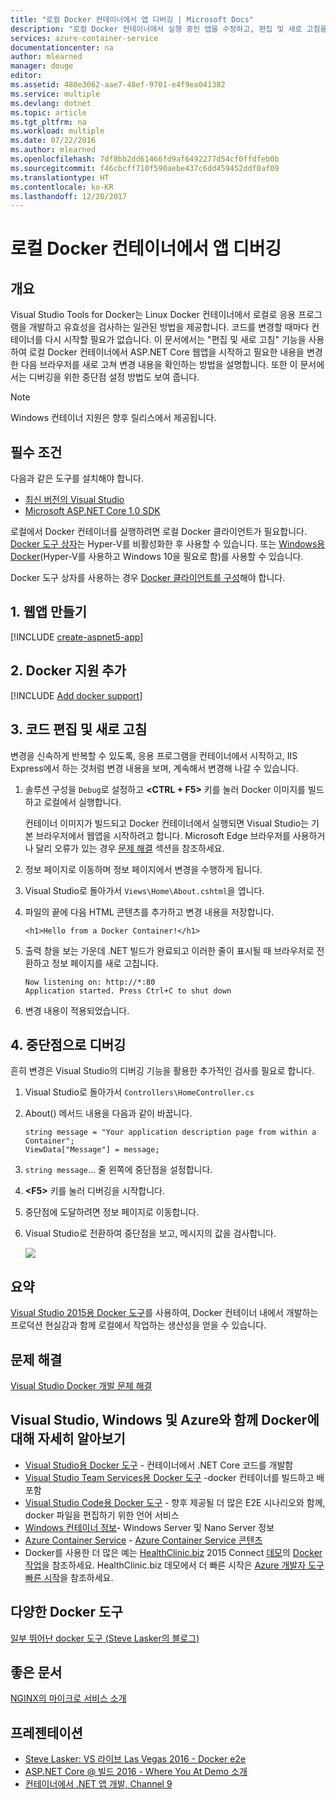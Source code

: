 ```yaml
---
title: "로컬 Docker 컨테이너에서 앱 디버깅 | Microsoft Docs"
description: "로컬 Docker 컨테이너에서 실행 중인 앱을 수정하고, 편집 및 새로 고침을 통해 컨테이너를 새로 고치고, 디버깅 중단점을 설정하는 방법을 알아봅니다."
services: azure-container-service
documentationcenter: na
author: mlearned
manager: douge
editor: 
ms.assetid: 480e3062-aae7-48ef-9701-e4f9ea041382
ms.service: multiple
ms.devlang: dotnet
ms.topic: article
ms.tgt_pltfrm: na
ms.workload: multiple
ms.date: 07/22/2016
ms.author: mlearned
ms.openlocfilehash: 7df8bb2dd61466fd9af6492277d54cf0ffdfeb0b
ms.sourcegitcommit: f46cbcff710f590aebe437c6dd459452ddf0af09
ms.translationtype: HT
ms.contentlocale: ko-KR
ms.lasthandoff: 12/20/2017
---
```

# <a name="debugging-apps-in-a-local-docker-container"></a>로컬 Docker 컨테이너에서 앱 디버깅
## <a name="overview"></a>개요
Visual Studio Tools for Docker는 Linux Docker 컨테이너에서 로컬로 응용 프로그램을 개발하고 유효성을 검사하는 일관된 방법을 제공합니다.
코드를 변경할 때마다 컨테이너를 다시 시작할 필요가 없습니다.
이 문서에서는 "편집 및 새로 고침" 기능을 사용하여 로컬 Docker 컨테이너에서 ASP.NET Core 웹앱을 시작하고 필요한 내용을 변경한 다음 브라우저를 새로 고쳐 변경 내용을 확인하는 방법을 설명합니다.
또한 이 문서에서는 디버깅을 위한 중단점 설정 방법도 보여 줍니다.

> [!NOTE]
> Windows 컨테이너 지원은 향후 릴리스에서 제공됩니다.
>
>

## <a name="prerequisites"></a>필수 조건
다음과 같은 도구를 설치해야 합니다.

* [최신 버전의 Visual Studio](https://www.visualstudio.com/downloads/)
* [Microsoft ASP.NET Core 1.0 SDK](https://go.microsoft.com/fwlink/?LinkID=809122)

로컬에서 Docker 컨테이너를 실행하려면 로컬 Docker 클라이언트가 필요합니다.
[Docker 도구 상자](https://www.docker.com/products/docker-toolbox)는 Hyper-V를 비활성화한 후 사용할 수 있습니다. 또는 [Windows용 Docker](https://www.docker.com/get-docker)(Hyper-V를 사용하고 Windows 10을 필요로 함)를 사용할 수 있습니다.

Docker 도구 상자를 사용하는 경우 [Docker 클라이언트를 구성](vs-azure-tools-docker-setup.md)해야 합니다.

## <a name="1-create-a-web-app"></a>1. 웹앱 만들기
[!INCLUDE [create-aspnet5-app](../includes/create-aspnet5-app.md)]

## <a name="2-add-docker-support"></a>2. Docker 지원 추가
[!INCLUDE [Add docker support](../includes/vs-azure-tools-docker-add-docker-support.md)]

## <a name="3-edit-your-code-and-refresh"></a>3. 코드 편집 및 새로 고침
변경을 신속하게 반복할 수 있도록, 응용 프로그램을 컨테이너에서 시작하고, IIS Express에서 하는 것처럼 변경 내용을 보며, 계속해서 변경해 나갈 수 있습니다.

1. 솔루션 구성을 `Debug`로 설정하고 **&lt;CTRL + F5>** 키를 눌러 Docker 이미지를 빌드하고 로컬에서 실행합니다.

    컨테이너 이미지가 빌드되고 Docker 컨테이너에서 실행되면 Visual Studio는 기본 브라우저에서 웹앱을 시작하려고 합니다.
    Microsoft Edge 브라우저를 사용하거나 달리 오류가 있는 경우 [문제 해결](vs-azure-tools-docker-troubleshooting-docker-errors.md) 섹션을 참조하세요.
2. 정보 페이지로 이동하며 정보 페이지에서 변경을 수행하게 됩니다.
3. Visual Studio로 돌아가서 `Views\Home\About.cshtml`을 엽니다.
4. 파일의 끝에 다음 HTML 콘텐츠를 추가하고 변경 내용을 저장합니다.

    ```
    <h1>Hello from a Docker Container!</h1>
    ```
5. 출력 창을 보는 가운데 .NET 빌드가 완료되고 이러한 줄이 표시될 때 브라우저로 전환하고 정보 페이지를 새로 고칩니다.

   ```
   Now listening on: http://*:80
   Application started. Press Ctrl+C to shut down
   ```
6. 변경 내용이 적용되었습니다.

## <a name="4-debug-with-breakpoints"></a>4. 중단점으로 디버깅
흔히 변경은 Visual Studio의 디버깅 기능을 활용한 추가적인 검사를 필요로 합니다.

1. Visual Studio로 돌아가서 `Controllers\HomeController.cs`
2. About() 메서드 내용을 다음과 같이 바꿉니다.

   ```
   string message = "Your application description page from within a Container";
   ViewData["Message"] = message;
   ````
3. `string message`... 줄 왼쪽에 중단점을 설정합니다.
4. **&lt;F5>** 키를 눌러 디버깅을 시작합니다.
5. 중단점에 도달하려면 정보 페이지로 이동합니다.
6. Visual Studio로 전환하여 중단점을 보고, 메시지의 값을 검사합니다.

   ![][2]

## <a name="summary"></a>요약
[Visual Studio 2015용 Docker 도구](https://aka.ms/DockerToolsForVS)를 사용하여, Docker 컨테이너 내에서 개발하는 프로덕션 현실감과 함께 로컬에서 작업하는 생산성을 얻을 수 있습니다.

## <a name="troubleshooting"></a>문제 해결
[Visual Studio Docker 개발 문제 해결](vs-azure-tools-docker-troubleshooting-docker-errors.md)

## <a name="more-about-docker-with-visual-studio-windows-and-azure"></a>Visual Studio, Windows 및 Azure와 함께 Docker에 대해 자세히 알아보기
* [Visual Studio용 Docker 도구](http://aka.ms/dockertoolsforvs) - 컨테이너에서 .NET Core 코드를 개발함
* [Visual Studio Team Services용 Docker 도구](http://aka.ms/dockertoolsforvsts) -docker 컨테이너를 빌드하고 배포함
* [Visual Studio Code용 Docker 도구](http://aka.ms/dockertoolsforvscode) - 향후 제공될 더 많은 E2E 시나리오와 함께, docker 파일을 편집하기 위한 언어 서비스
* [Windows 컨테이너 정보](http://aka.ms/containers)- Windows Server 및 Nano Server 정보
* [Azure Container Service](https://azure.microsoft.com/services/container-service/) - [Azure Container Service 콘텐츠](http://aka.ms/AzureContainerService)
* Docker를 사용한 더 많은 예는 [HealthClinic.biz](https://github.com/Microsoft/HealthClinic.biz) 2015 Connect [데모](https://blogs.msdn.microsoft.com/visualstudio/2015/12/08/connectdemos-2015-healthclinic-biz/)의 [Docker 작업](https://github.com/Microsoft/HealthClinic.biz/wiki/Working-with-Docker)을 참조하세요. HealthClinic.biz 데모에서 더 빠른 시작은 [Azure 개발자 도구 빠른 시작](https://github.com/Microsoft/HealthClinic.biz/wiki/Azure-Developer-Tools-Quickstarts)을 참조하세요.

## <a name="various-docker-tools"></a>다양한 Docker 도구
[일부 뛰어난 docker 도구 (Steve Lasker의 블로그)](https://blogs.msdn.microsoft.com/stevelasker/2016/03/25/some-great-docker-tools/)

## <a name="good-articles"></a>좋은 문서
[NGINX의 마이크로 서비스 소개](https://www.nginx.com/blog/introduction-to-microservices/)

## <a name="presentations"></a>프레젠테이션
* [Steve Lasker: VS 라이브 Las Vegas 2016 - Docker e2e](https://github.com/SteveLasker/Presentations/blob/master/VSLive2016/Vegas/)
* [ASP.NET Core @ 빌드 2016 - Where You At Demo 소개](https://channel9.msdn.com/Events/Build/2016/B810)
* [컨테이너에서 .NET 앱 개발, Channel 9](https://blogs.msdn.microsoft.com/stevelasker/2016/02/19/developing-asp-net-apps-in-docker-containers/)

[2]: ./media/vs-azure-tools-docker-edit-and-refresh/breakpoint.png
